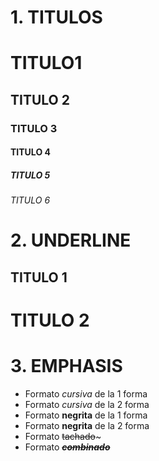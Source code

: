 # 1. TITULOS
# TITULO1
## TITULO 2
### TITULO 3
#### TITULO 4
##### TITULO 5
###### TITULO 6

# 2. UNDERLINE

TITULO 1
-------

TITULO 2
========

# 3. EMPHASIS

- Formato *cursiva* de la 1 forma
- Formato _cursiva_ de la 2 forma
- Formato **negrita** de la 1 forma
- Formato __negrita__ de la 2 forma
- Formato ~~tachado~~~
- Formato ~~__*combinado*__~~